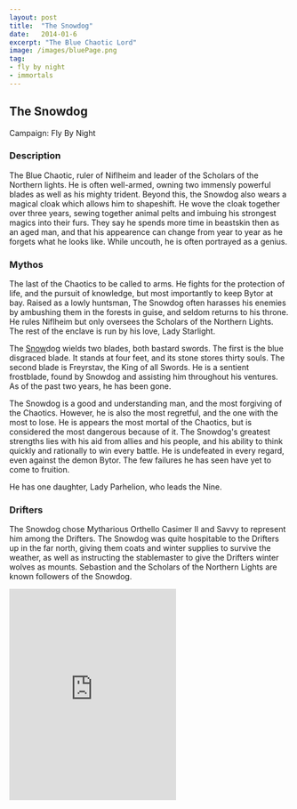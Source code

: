 ```yaml
---
layout: post
title:  "The Snowdog"
date:   2014-01-6
excerpt: "The Blue Chaotic Lord"
image: /images/bluePage.png
tag:
- fly by night
- immortals
---
```


## The Snowdog
Campaign: Fly By Night

### Description

The Blue Chaotic, ruler of Niflheim and leader of the Scholars of the Northern lights. He is often well-armed, owning two immensly powerful blades as well as his mighty trident. Beyond this, the Snowdog also wears a magical cloak which allows him to shapeshift. He wove the cloak together over three years, sewing together animal pelts and imbuing his strongest magics into their furs. They say he spends more time in beastskin then as an aged man, and that his appearence can change from year to year as he forgets what he looks like. While uncouth, he is often portrayed as a genius.


### Mythos

The last of the Chaotics to be called to arms. He fights for the protection of life, and the pursuit of knowledge, but most importantly to keep Bytor at bay. Raised as a lowly huntsman, The Snowdog often harasses his enemies by ambushing them in the forests in guise, and seldom returns to his throne. He rules Niflheim but only oversees the Scholars of the Northern Lights. The rest of the enclave is run by his love, Lady Starlight. 

The <span><a href="https://drifter-handbook.github.io/snows">Snow</a></span>dog wields two blades, both bastard swords. The first is the blue disgraced blade. It stands at four feet, and its stone stores thirty souls. The second blade is Freyrstav, the King of all Swords. He is a sentient frostblade, found by Snowdog and assisting him throughout his ventures. As of the past two years, he has been gone. 

The Snowdog is a good and understanding man, and the most forgiving of the Chaotics. However, he is also the most regretful, and the one with the most to lose. He is appears the most mortal of the Chaotics, but is considered the most dangerous because of it. The Snowdog's greatest strengths lies with his aid from allies and his people, and his ability to think quickly and rationally to win every battle. He is undefeated in every regard, even against the demon Bytor. The few failures he has seen have yet to come to fruition.

He has one daughter, Lady Parhelion, who leads the Nine.

### Drifters

The Snowdog chose Mytharious Orthello Casimer II and Savvy to represent him among the Drifters. The Snowdog was quite hospitable to the Drifters up in the far north, giving them coats and winter supplies to survive the weather, as well as instructing the stablemaster to give the Drifters winter wolves as mounts. Sebastion and the Scholars of the Northern Lights are known followers of the Snowdog.

<iframe src="https://open.spotify.com/embed/playlist/5G98CQxSWdjIj4kDROI0Qg" width="300" height="380" frameborder="0" allowtransparency="true" allow="encrypted-media"></iframe>
